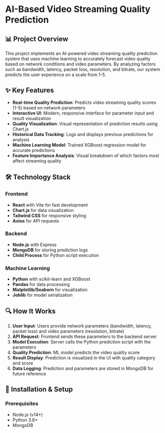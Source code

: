 # AI-Based Video Streaming Quality Prediction

## 📊 Project Overview

This project implements an AI-powered video streaming quality prediction system that uses machine learning to accurately forecast video quality based on network conditions and video parameters. By analyzing factors such as bandwidth, latency, packet loss, resolution, and bitrate, our system predicts the user experience on a scale from 1-5.

## ✨ Key Features

- **Real-time Quality Prediction**: Predicts video streaming quality scores (1-5) based on network parameters
- **Interactive UI**: Modern, responsive interface for parameter input and result visualization
- **Quality Visualization**: Visual representation of prediction results using Chart.js
- **Historical Data Tracking**: Logs and displays previous predictions for analysis
- **Machine Learning Model**: Trained XGBoost regression model for accurate predictions
- **Feature Importance Analysis**: Visual breakdown of which factors most affect streaming quality

## 🛠️ Technology Stack

### Frontend
- **React** with Vite for fast development
- **Chart.js** for data visualization
- **Tailwind CSS** for responsive styling
- **Axios** for API requests

### Backend
- **Node.js** with Express
- **MongoDB** for storing prediction logs
- **Child Process** for Python script execution

### Machine Learning
- **Python** with scikit-learn and XGBoost
- **Pandas** for data processing
- **Matplotlib/Seaborn** for visualization
- **Joblib** for model serialization

## 🔍 How It Works

1. **User Input**: Users provide network parameters (bandwidth, latency, packet loss) and video parameters (resolution, bitrate)
2. **API Request**: Frontend sends these parameters to the backend server
3. **Model Execution**: Server calls the Python prediction script with the parameters
4. **Quality Prediction**: ML model predicts the video quality score
5. **Result Display**: Prediction is visualized in the UI with quality category and score
6. **Data Logging**: Prediction and parameters are stored in MongoDB for future reference

## 🚀 Installation & Setup

### Prerequisites
- Node.js (v14+)
- Python 3.8+
- MongoDB

